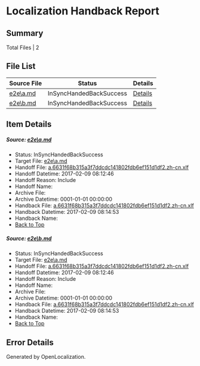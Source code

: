 # <a name='report-top'></a> Localization Handback Report

## Summary
 Total Files | 2

## File List
 Source File | Status | Details 
 ----------- | ------ | ------- 
 [e2e\a.md](https://github.com/OpenLocalizationTestOrg/ol-test0/blob/b5aca7e8bdac0a07e6132bf70c94705f199445a1/e2e/a.md) | InSyncHandedBackSuccess | [Details](#7b1366c933445259ddda3d161e0ba2dd1a32bc991)
 [e2e\b.md](https://github.com/OpenLocalizationTestOrg/ol-test0/blob/b5aca7e8bdac0a07e6132bf70c94705f199445a1/e2e/b.md) | InSyncHandedBackSuccess | [Details](#7b1366c933445259ddda3d161e0ba2dd1a32bc992)

## Item Details
##### <a name='7b1366c933445259ddda3d161e0ba2dd1a32bc991'></a> Source: [e2e\a.md](https://github.com/OpenLocalizationTestOrg/ol-test0/blob/b5aca7e8bdac0a07e6132bf70c94705f199445a1/e2e/a.md)
* Status: InSyncHandedBackSuccess
* Target File: [e2e\a.md](https://github.com/OpenLocalizationTestOrg/ol-test0-zhcn/blob/a577602d71e476ed4404080bdcc1896fa9974169/e2e/a.md)
* Handoff File: [a.6631f68b315a3f7ddcdc141802fdb6ef151d1df2.zh-cn.xlf](https://github.com/OpenLocalizationTestOrg/ol-test0-handoff/blob/d88cb3a596e0163a7f4ade3c5f334f8640812def/ol-handoff/OpenLocalizationTestOrg/ol-test0-zhcn/shujia/ht/a.6631f68b315a3f7ddcdc141802fdb6ef151d1df2.zh-cn.xlf)
* Handoff Datetime: 2017-02-09 08:12:46
* Handoff Reason: Include
* Handoff Name: 
* Archive File: 
* Archive Datetime: 0001-01-01 00:00:00
* Handback File: [a.6631f68b315a3f7ddcdc141802fdb6ef151d1df2.zh-cn.xlf](https://github.com/OpenLocalizationTestOrg/ol-test0-handback/blob/3d2a633fee1a4c3d1809cbedd2a6715a057daa7d/ol-handback/OpenLocalizationTestOrg/ol-test0-zhcn/shujia/ht/a.6631f68b315a3f7ddcdc141802fdb6ef151d1df2.zh-cn.xlf)
* Handback Datetime: 2017-02-09 08:14:53
* Handback Name: 
* [Back to Top](#report-top)

##### <a name='7b1366c933445259ddda3d161e0ba2dd1a32bc992'></a> Source: [e2e\b.md](https://github.com/OpenLocalizationTestOrg/ol-test0/blob/b5aca7e8bdac0a07e6132bf70c94705f199445a1/e2e/b.md)
* Status: InSyncHandedBackSuccess
* Target File: [e2e\a.md](https://github.com/OpenLocalizationTestOrg/ol-test0-zhcn/blob/a577602d71e476ed4404080bdcc1896fa9974169/e2e/a.md)
* Handoff File: [a.6631f68b315a3f7ddcdc141802fdb6ef151d1df2.zh-cn.xlf](https://github.com/OpenLocalizationTestOrg/ol-test0-handoff/blob/d88cb3a596e0163a7f4ade3c5f334f8640812def/ol-handoff/OpenLocalizationTestOrg/ol-test0-zhcn/shujia/ht/a.6631f68b315a3f7ddcdc141802fdb6ef151d1df2.zh-cn.xlf)
* Handoff Datetime: 2017-02-09 08:12:46
* Handoff Reason: Include
* Handoff Name: 
* Archive File: 
* Archive Datetime: 0001-01-01 00:00:00
* Handback File: [a.6631f68b315a3f7ddcdc141802fdb6ef151d1df2.zh-cn.xlf](https://github.com/OpenLocalizationTestOrg/ol-test0-handback/blob/3d2a633fee1a4c3d1809cbedd2a6715a057daa7d/ol-handback/OpenLocalizationTestOrg/ol-test0-zhcn/shujia/ht/a.6631f68b315a3f7ddcdc141802fdb6ef151d1df2.zh-cn.xlf)
* Handback Datetime: 2017-02-09 08:14:53
* Handback Name: 
* [Back to Top](#report-top)


## Error Details

Generated by OpenLocalization.

